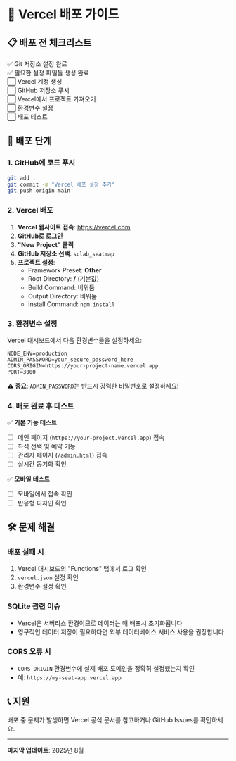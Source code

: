# 🚀 Vercel 배포 가이드

## 📋 배포 전 체크리스트

✅ Git 저장소 설정 완료  
✅ 필요한 설정 파일들 생성 완료  
⬜ Vercel 계정 생성  
⬜ GitHub 저장소 푸시  
⬜ Vercel에서 프로젝트 가져오기  
⬜ 환경변수 설정  
⬜ 배포 테스트  

## 🔧 배포 단계

### 1. GitHub에 코드 푸시
```bash
git add .
git commit -m "Vercel 배포 설정 추가"
git push origin main
```

### 2. Vercel 배포

1. **Vercel 웹사이트 접속**: https://vercel.com
2. **GitHub로 로그인**
3. **"New Project" 클릭**
4. **GitHub 저장소 선택**: `sclab_seatmap`
5. **프로젝트 설정**:
   - Framework Preset: **Other**
   - Root Directory: **/** (기본값)
   - Build Command: 비워둠
   - Output Directory: 비워둠
   - Install Command: `npm install`

### 3. 환경변수 설정

Vercel 대시보드에서 다음 환경변수들을 설정하세요:

```
NODE_ENV=production
ADMIN_PASSWORD=your_secure_password_here
CORS_ORIGIN=https://your-project-name.vercel.app
PORT=3000
```

**⚠️ 중요**: `ADMIN_PASSWORD`는 반드시 강력한 비밀번호로 설정하세요!

### 4. 배포 완료 후 테스트

✅ **기본 기능 테스트**
- [ ] 메인 페이지 (`https://your-project.vercel.app`) 접속
- [ ] 좌석 선택 및 예약 기능
- [ ] 관리자 페이지 (`/admin.html`) 접속
- [ ] 실시간 동기화 확인

✅ **모바일 테스트**
- [ ] 모바일에서 접속 확인
- [ ] 반응형 디자인 확인

## 🛠️ 문제 해결

### 배포 실패 시
1. Vercel 대시보드의 "Functions" 탭에서 로그 확인
2. `vercel.json` 설정 확인
3. 환경변수 설정 확인

### SQLite 관련 이슈
- Vercel은 서버리스 환경이므로 데이터는 매 배포시 초기화됩니다
- 영구적인 데이터 저장이 필요하다면 외부 데이터베이스 서비스 사용을 권장합니다

### CORS 오류 시
- `CORS_ORIGIN` 환경변수에 실제 배포 도메인을 정확히 설정했는지 확인
- 예: `https://my-seat-app.vercel.app`

## 📞 지원

배포 중 문제가 발생하면 Vercel 공식 문서를 참고하거나 GitHub Issues를 확인하세요.

---
**마지막 업데이트**: 2025년 8월
